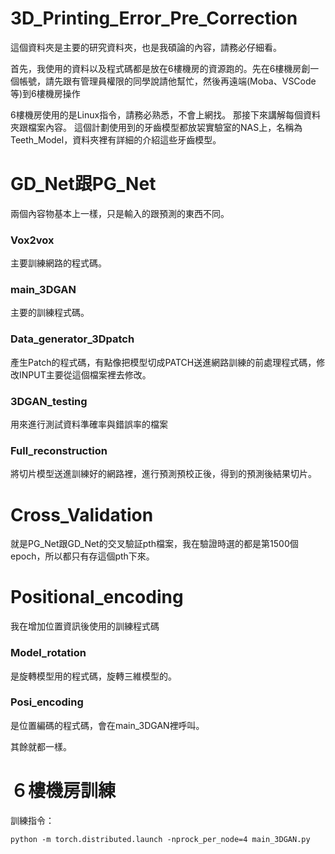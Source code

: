 # 3D_Printing_Error_Pre_Correction
 
這個資料夾是主要的研究資料夾，也是我碩論的內容，請務必仔細看。

首先，我使用的資料以及程式碼都是放在6樓機房的資源跑的。先在6樓機房創一個帳號，請先跟有管理員權限的同學說請他幫忙，然後再遠端(Moba、VSCode等)到6樓機房操作

6樓機房使用的是Linux指令，請務必熟悉，不會上網找。
那接下來講解每個資料夾跟檔案內容。
這個計劃使用到的牙齒模型都放袃實驗室的NAS上，名稱為Teeth_Model，資料夾裡有詳細的介紹這些牙齒模型。

# GD_Net跟PG_Net
兩個內容物基本上一樣，只是輸入的跟預測的東西不同。
### Vox2vox
主要訓練網路的程式碼。
### main_3DGAN
主要的訓練程式碼。
### Data_generator_3Dpatch
產生Patch的程式碼，有點像把模型切成PATCH送進網路訓練的前處理程式碼，修改INPUT主要從這個檔案裡去修改。
### 3DGAN_testing
用來進行測試資料準確率與錯誤率的檔案
### Full_reconstruction
將切片模型送進訓練好的網路裡，進行預測預校正後，得到的預測後結果切片。 

# Cross_Validation
就是PG_Net跟GD_Net的交叉驗証pth檔案，我在驗證時選的都是第1500個epoch，所以都只有存這個pth下來。

# Positional_encoding
我在增加位置資訊後使用的訓練程式碼
### Model_rotation
是旋轉模型用的程式碼，旋轉三維模型的。
### Posi_encoding
是位置編碼的程式碼，會在main_3DGAN裡呼叫。

其餘就都一樣。

# ６樓機房訓練
訓練指令：

```
python -m torch.distributed.launch -nprock_per_node=4 main_3DGAN.py
```
